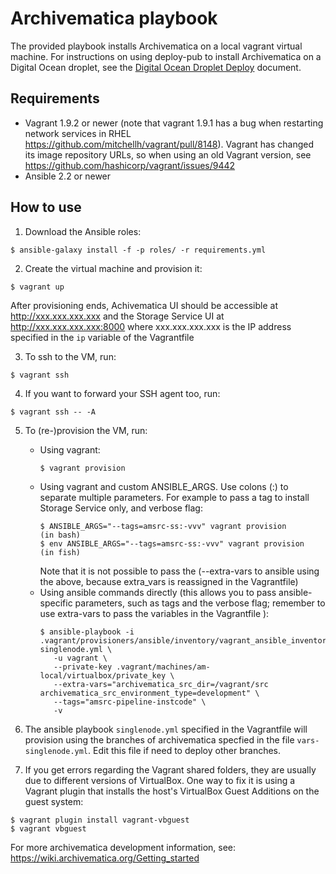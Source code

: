 # Archivematica playbook

The provided playbook installs Archivematica on a local vagrant virtual
machine. For instructions on using deploy-pub to install Archivematica on a
Digital Ocean droplet, see the [Digital Ocean Droplet
Deploy](docs/digital-ocean-install-example.rst) document.

## Requirements

- Vagrant 1.9.2 or newer (note that vagrant 1.9.1 has a bug when restarting network services in RHEL https://github.com/mitchellh/vagrant/pull/8148). Vagrant has changed its image repository URLs, so when using an old Vagrant version, see https://github.com/hashicorp/vagrant/issues/9442
- Ansible 2.2 or newer

## How to use

1. Download the Ansible roles:
  ```
  $ ansible-galaxy install -f -p roles/ -r requirements.yml
  ```

2. Create the virtual machine and provision it:
  ```
  $ vagrant up
  ```
  After provisioning ends, Achivematica UI should be accessible at http://xxx.xxx.xxx.xxx and the Storage Service UI at http://xxx.xxx.xxx.xxx:8000 where xxx.xxx.xxx.xxx is the IP address specified in the `ip` variable of the Vagrantfile

3. To ssh to the VM, run:
  ```
  $ vagrant ssh
  ```

4. If you want to forward your SSH agent too, run:
  ```
  $ vagrant ssh -- -A
  ```

5. To (re-)provision the VM, run:
    * Using vagrant:
        ```
        $ vagrant provision
        ```
    * Using vagrant and custom ANSIBLE_ARGS. Use colons (:) to separate multiple parameters. For example to pass a tag to install Storage Service only, and verbose flag:
        ```
        $ ANSIBLE_ARGS="--tags=amsrc-ss:-vvv" vagrant provision       (in bash)
        $ env ANSIBLE_ARGS="--tags=amsrc-ss:-vvv" vagrant provision   (in fish)
        ```
      Note that it is not possible to pass the (--extra-vars to ansible using the above, because extra_vars is reassigned in the Vagrantfile)
    * Using ansible commands directly (this allows you to pass ansible-specific parameters,
      such as tags and the verbose flag; remember to use extra-vars to pass the variables in the Vagrantfile ):
        ```
        $ ansible-playbook -i .vagrant/provisioners/ansible/inventory/vagrant_ansible_inventory singlenode.yml \
           -u vagrant \
           --private-key .vagrant/machines/am-local/virtualbox/private_key \
           --extra-vars="archivematica_src_dir=/vagrant/src archivematica_src_environment_type=development" \
           --tags="amsrc-pipeline-instcode" \
           -v
        ```

6. The ansible playbook `singlenode.yml` specified in the Vagrantfile will provision using the branches of archivematica specfied in the file `vars-singlenode.yml`. Edit this file if need to deploy other branches.  

7. If you get errors regarding the Vagrant shared folders, they are usually due
to different versions of VirtualBox. One way to fix it is using a Vagrant
plugin that installs the host's VirtualBox Guest Additions on the guest system:
  ```
  $ vagrant plugin install vagrant-vbguest
  $ vagrant vbguest
  ```

For more archivematica development information, see: https://wiki.archivematica.org/Getting_started
